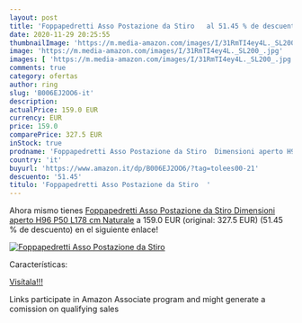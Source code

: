 ```yaml
---
layout: post
title: 'Foppapedretti Asso Postazione da Stiro   al 51.45 % de descuento'
date: 2020-11-29 20:25:55
thumbnailImage: 'https://m.media-amazon.com/images/I/31RmTI4ey4L._SL200_.jpg'
image: 'https://m.media-amazon.com/images/I/31RmTI4ey4L._SL200_.jpg'
images: [ 'https://m.media-amazon.com/images/I/31RmTI4ey4L._SL200_.jpg' ]
comments: true
category: ofertas
author: ring
slug: 'B006EJ2OO6-it'
description:
actualPrice: 159.0 EUR
currency: EUR
price: 159.0
comparePrice: 327.5 EUR
inStock: true
prodname: 'Foppapedretti Asso Postazione da Stiro  Dimensioni aperto H96 P50 L178 cm  Naturale'
country: 'it'
buyurl: 'https://www.amazon.it/dp/B006EJ2OO6/?tag=tolees00-21'
descuento: '51.45'
titulo: 'Foppapedretti Asso Postazione da Stiro  '
---
```


Ahora mismo tienes [Foppapedretti Asso Postazione da Stiro  Dimensioni aperto H96 P50 L178 cm  Naturale](https://www.amazon.it/dp/B006EJ2OO6/?tag=tolees00-21) a 159.0 EUR (original: 327.5 EUR) (51.45 %  de descuento) en el siguiente enlace!

[![Foppapedretti Asso Postazione da Stiro  ](https://m.media-amazon.com/images/I/31RmTI4ey4L._SL200_.jpg)](https://www.amazon.it/dp/B006EJ2OO6/?tag=tolees00-21)

Características:


[Visítala!!!](https://www.amazon.it/dp/B006EJ2OO6/?tag=tolees00-21)

Links participate in Amazon Associate program and might generate a comission on qualifying sales
